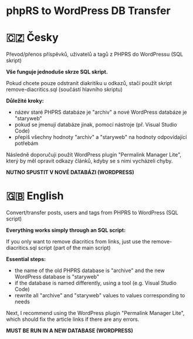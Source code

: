 # phpRS to WordPress DB Transfer
<h1>🇨🇿 <b>Česky</b></h1>
<p>Převod/přenos příspěvků, uživatelů a tagů z PHPRS do WordPressu (SQL skript)</p>
<b>Vše funguje jednoduše skrze SQL skript.</b>
<br>
<p>Pokud chcete pouze odstranit diakritiku u odkazů, stačí použít skript remove-diacritics.sql (součástí hlavního skriptu)</p>
<p><b>Důležité kroky:</b></p>
<ul>
  <li>název staré PHPRS databáze je "archiv" a nové WordPress databáze je "staryweb"</li>
  <li>pokud se jmenují databáze jinak, pomocí nástroje (př. Visual Studio Code)</li>
  <li>přepiš všechny hodnoty "archiv" a "staryweb" na hodnoty odpovídající potřebám</li>
</ul>
<p>Následně doporučuji použít WordPress plugin "Permalink Manager Lite", který by měl opravit odkazy článků, kdyby se s nimi vycházeli chyby.</p>
<p><b>NUTNO SPUSTIT V NOVÉ DATABÁZI (WORDPRESS)</b></p>
<h1>🇬🇧 <b>English</b></h1>
<p>Convert/transfer posts, users and tags from PHPRS to WordPress (SQL script)</p>
<b>Everything works simply through an SQL script:</b>
<br>
<p>If you only want to remove diacritics from links, just use the remove-diacritics.sql script (part of the main script)</p>
<p><b>Essential steps:</b></p>
<ul>
  <li>the name of the old PHPRS database is "archive" and the new WordPress database is "staryweb"</li>
  <li>if the database is named differently, using a tool (e.g. Visual Studio Code)</li>
  <li>rewrite all "archive" and "staryweb" values to values corresponding to needs</li>
</ul>
<p>Next, I recommend using the WordPress plugin "Permalink Manager Lite", which should fix the article links if there are any errors.</p>
<p><b>MUST BE RUN IN A NEW DATABASE (WORDPRESS)</b></p>

